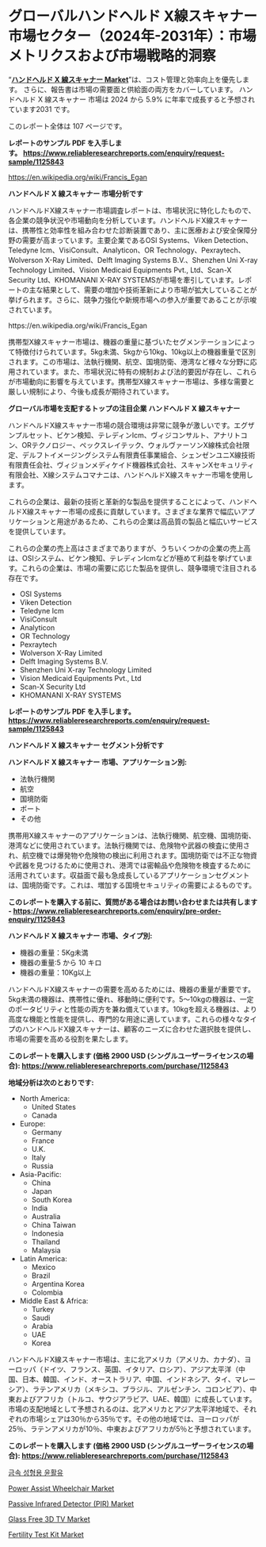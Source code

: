 <p><h1>グローバルハンドヘルド X線スキャナー市場セクター（2024年-2031年）：市場メトリクスおよび市場戦略的洞察</h1></p><p>&ldquo;<strong><a href="https://www.reliableresearchreports.com/handheld-x-ray-scanners-r1125843">ハンドヘルド X 線スキャナー Market</a></strong>&rdquo;は、コスト管理と効率向上を優先します。 さらに、報告書は市場の需要面と供給面の両方をカバーしています。 ハンドヘルド X 線スキャナー 市場は 2024 から 5.9% に年率で成長すると予想されています2031 です。</p>
<p>このレポート全体は 107 ページです。</p>
<p><strong>レポートのサンプル PDF を入手します。&nbsp;<a href="https://www.reliableresearchreports.com/enquiry/request-sample/1125843">https://www.reliableresearchreports.com/enquiry/request-sample/1125843</a></strong></p>
<p><a href="https://en.wikipedia.org/wiki/Francis_Egan">https://en.wikipedia.org/wiki/Francis_Egan</a></p>
<p><strong>ハンドヘルド X 線スキャナー 市場分析です</strong></p>
<p><p>ハンドヘルドX線スキャナー市場調査レポートは、市場状況に特化したもので、各企業の競争状況や市場動向を分析しています。ハンドヘルドX線スキャナーは、携帯性と効率性を組み合わせた診断装置であり、主に医療および安全保障分野の需要が高まっています。主要企業であるOSI Systems、Viken Detection、Teledyne Icm、VisiConsult、Analyticon、OR Technology、Pexraytech、Wolverson X-Ray Limited、Delft Imaging Systems B.V.、Shenzhen Uni X-ray Technology Limited、Vision Medicaid Equipments Pvt., Ltd、Scan-X Security Ltd、KHOMANANI X-RAY SYSTEMSが市場を牽引しています。レポートの主な結果として、需要の増加や技術革新により市場が拡大していることが挙げられます。さらに、競争力強化や新規市場への参入が重要であることが示唆されています。</p></p>
<p>https://en.wikipedia.org/wiki/Francis_Egan</p>
<p><p>携帯型X線スキャナー市場は、機器の重量に基づいたセグメンテーションによって特徴付けられています。5kg未満、5kgから10kg、10kg以上の機器重量で区別されます。この市場は、法執行機関、航空、国境防衛、港湾など様々な分野に応用されています。また、市場状況に特有の規制および法的要因が存在し、これらが市場動向に影響を与えています。携帯型X線スキャナー市場は、多様な需要と厳しい規制により、今後も成長が期待されています。</p></p>
<p><strong>グローバル市場を支配するトップの注目企業 ハンドヘルド X 線スキャナー</strong></p>
<p><p>ハンドヘルドX線スキャナー市場の競合環境は非常に競争が激しいです。エグザンプルセット、ビケン検知、テレディンIcm、ヴィジコンサルト、アナリトコン、ORテクノロジー、ペックスレイテック、ウォルヴァーソンX線株式会社限定、デルフトイメージングシステム有限責任事業組合、シェンゼンユニX線技術有限責任会社、ヴィジョンメディケイド機器株式会社、スキャンXセキュリティ有限会社、X線システムコマナニは、ハンドヘルドX線スキャナー市場を使用します。</p><p>これらの企業は、最新の技術と革新的な製品を提供することによって、ハンドヘルドX線スキャナー市場の成長に貢献しています。さまざまな業界で幅広いアプリケーションと用途があるため、これらの企業は高品質の製品と幅広いサービスを提供しています。</p><p>これらの企業の売上高はさまざまでありますが、うちいくつかの企業の売上高は、OSIシステム、ビケン検知、テレディンIcmなどが極めて利益を挙げています。これらの企業は、市場の需要に応じた製品を提供し、競争環境で注目される存在です。</p></p>
<p><ul><li>OSI Systems</li><li>Viken Detection</li><li>Teledyne Icm</li><li>VisiConsult</li><li>Analyticon</li><li>OR Technology</li><li>Pexraytech</li><li>Wolverson X-Ray Limited</li><li>Delft Imaging Systems B.V.</li><li>Shenzhen Uni X-ray Technology Limited</li><li>Vision Medicaid Equipments Pvt., Ltd</li><li>Scan-X Security Ltd</li><li>KHOMANANI X-RAY SYSTEMS</li></ul></p>
<p><strong>レポートのサンプル PDF を入手します。 <a href="https://www.reliableresearchreports.com/enquiry/request-sample/1125843">https://www.reliableresearchreports.com/enquiry/request-sample/1125843</a></strong></p>
<p><strong>ハンドヘルド X 線スキャナー セグメント分析です</strong></p>
<p><strong>ハンドヘルド X 線スキャナー 市場、アプリケーション別:</strong></p>
<p><ul><li>法執行機関</li><li>航空</li><li>国境防衛</li><li>ポート</li><li>その他</li></ul></p>
<p><p>携帯用X線スキャナーのアプリケーションは、法執行機関、航空機、国境防衛、港湾などに使用されています。法執行機関では、危険物や武器の検査に使用され、航空機では爆発物や危険物の検出に利用されます。国境防衛では不正な物資や武器を見つけるために使用され、港湾では密輸品や危険物を検査するために活用されています。収益面で最も急成長しているアプリケーションセグメントは、国境防衛です。これは、増加する国境セキュリティの需要によるものです。</p></p>
<p><strong>このレポートを購入する前に、質問がある場合はお問い合わせまたは共有します - <a href="https://www.reliableresearchreports.com/enquiry/pre-order-enquiry/1125843">https://www.reliableresearchreports.com/enquiry/pre-order-enquiry/1125843</a></strong></p>
<p><strong>ハンドヘルド X 線スキャナー 市場、タイプ別:</strong></p>
<p><ul><li>機器の重量：5Kg未満</li><li>機器の重量:5 から 10 キロ</li><li>機器の重量：10Kg以上</li></ul></p>
<p><p>ハンドヘルドX線スキャナーの需要を高めるためには、機器の重量が重要です。5kg未満の機器は、携帯性に優れ、移動時に便利です。5〜10kgの機器は、一定のポータビリティと性能の両方を兼ね備えています。10kgを超える機器は、より高度な機能と性能を提供し、専門的な用途に適しています。これらの様々なタイプのハンドヘルドX線スキャナーは、顧客のニーズに合わせた選択肢を提供し、市場の需要を高める役割を果たします。</p></p>
<p><strong>このレポートを購入します (価格 2900 USD (シングルユーザーライセンスの場合): <a href="https://www.reliableresearchreports.com/purchase/1125843">https://www.reliableresearchreports.com/purchase/1125843</a></strong></p>
<p><strong>地域分析は次のとおりです:</strong></p>
<p><ul>
    <li>
        North America:
        <ul>
            <li>United States</li>
            <li>Canada</li>
        </ul>
    </li>
    <li>
        Europe:
        <ul>
            <li>Germany</li>
            <li>France</li>
            <li>U.K.</li>
            <li>Italy</li>
            <li>Russia</li>
        </ul>
    </li>
    <li>
        Asia-Pacific:
        <ul>
            <li>China</li>
            <li>Japan</li>
            <li>South Korea</li>
            <li>India</li>
            <li>Australia</li>
            <li>China Taiwan</li>
            <li>Indonesia</li>
            <li>Thailand</li>
            <li>Malaysia</li>
        </ul>
    </li>
    <li>
        Latin America:
        <ul>
            <li>Mexico</li>
            <li>Brazil</li>
            <li>Argentina Korea</li>
            <li>Colombia</li>
        </ul>
    </li>
    <li>
        Middle East & Africa:
        <ul>
            <li>Turkey</li>
            <li>Saudi</li>
            <li>Arabia</li>
            <li>UAE</li>
            <li>Korea</li>
        </ul>
    </li>
    </ul></p>
<p><p>ハンドヘルドX線スキャナー市場は、主に北アメリカ（アメリカ、カナダ）、ヨーロッパ（ドイツ、フランス、英国、イタリア、ロシア）、アジア太平洋（中国、日本、韓国、インド、オーストラリア、中国、インドネシア、タイ、マレーシア）、ラテンアメリカ（メキシコ、ブラジル、アルゼンチン、コロンビア）、中東およびアフリカ（トルコ、サウジアラビア、UAE、韓国）に成長しています。市場の支配地域として予想されるのは、北アメリカとアジア太平洋地域で、それぞれの市場シェアは30％から35％です。その他の地域では、ヨーロッパが25％、ラテンアメリカが10％、中東およびアフリカが5％と予想されています。</p></p>
<p><strong>このレポートを購入します (価格 2900 USD (シングルユーザーライセンスの場合): <a href="https://www.reliableresearchreports.com/purchase/1125843">https://www.reliableresearchreports.com/purchase/1125843</a></strong></p>
<p><p><a href="https://github.com/LuckeyCorbin/Market-Research-Report-List-2/blob/main/5538931104671.md">금속 성형용 윤활유</a></p><p><a href="https://medium.com/@gracielawharris42024/power-assist-wheelchair-industry-sector-market-dynamics-and-future-scenarios-2024-2031-49a899fcfa73">Power Assist Wheelchair Market</a></p><p><a href="https://github.com/ksleyeze/Market-Research-Report-List-1/blob/main/passive-infrared-detector-pir-market.md">Passive Infrared Detector (PIR) Market</a></p><p><a href="https://www.linkedin.com/pulse/glass-free-3d-tv-market-outlook-complete-industry-analysis-u2avc?trackingId=Ekx3WvjfRDGIywVI8PyPPQ%3D%3D">Glass Free 3D TV Market</a></p><p><a href="https://medium.com/@m.muhlisin.sin_83756/fertility-test-kit-market-size-share-analysis-growth-trends-forecast-2024-2031-3131ad2e1b16">Fertility Test Kit Market</a></p></p>